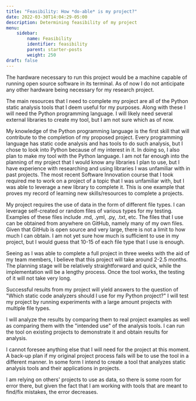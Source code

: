 ```yaml
---
title: "Feasibility: How *do-able* is my project?"
date: 2022-03-30T14:04:29-05:00
description: Determining feasibility of my project
menu:
    sidebar:
        name: Feasibility
        identifier: feasibility
        parent: starter-posts
        weight: 250
draft: false
---
```


The hardware necessary to run this project would be a machine capable of running open source software in its terminal. As of now I do not anticipate any other hardware being necessary for my research project.

The main resources that I need to complete my project are all of the Python static analysis tools that I deem useful for my purposes. Along with these I will need the Python programming language. I will likely need several external libraries to create my tool, but I am not sure which as of now.

My knowledge of the Python programming language is the first skill that will contribute to the completion of my proposed project. Every programming language has static code analysis and has tools to do such analysis, but I chose to look into Python because of my interest in it. In doing so, I also plan to make my tool with the Python language. I am not far enough into the planning of my project that I would know any libraries I plan to use, but I have experience with researching and using libraries I was unfamiliar with in past projects. The most recent Software Innovation course that I took required me to work on a project of a topic that I was unfamiliar with, but I was able to leverage a new library to complete it. This is one example that proves my record of learning new skills/resources to complete a projects.

My project requires the use of data in the form of different file types. I can leverage self-created or random files of various types for my testing. Examples of these files include .md, .yml, .py, .txt, etc. The files that I use can be obtained from anywhere on GitHub, namely many of my own files. Given that GitHub is open source and very large, there is not a limit to how much I can obtain. I am not yet sure how much is sufficient to use in my project, but I would guess that 10-15 of each file type that I use is enough. 

Seeing as I was able to complete a full project in three weeks with the aid of my team members, I believe that this project will take around 2-2.5 months. The planning stage will be relatively straightforward and quick, while the implementation will be a lengthy process. Once the tool works, the testing of it will not take very long.

Successful results from my project will yield answers to the question of "Which static code analyzers should I use for my Python project?" I will test my project by running experiments with a large amount projects with multiple file types.

I will analyze the results by comparing them to real project examples as well as comparing them with the "intended use" of the analysis tools. I can run the tool on existing projects to demonstrate it and obtain results for analysis.

I cannot foresee anything else that I will need for the project at this moment. A back-up plan if my original project process fails will be to use the tool in a different manner. In some form I intend to create a tool that analyzes static analysis tools and their applications in projects.

I am relying on others' projects to use as data, so there is some room for error there, but given the fact that I am working with tools that are meant to find/fix mistakes, the error decreases.
